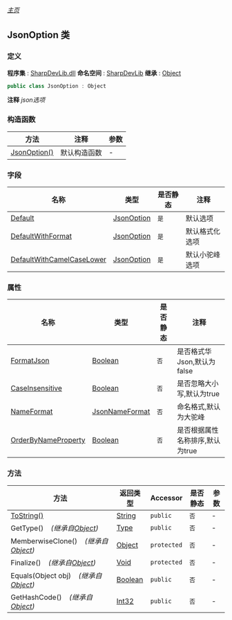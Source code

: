 ###### [主页](./Index.md "主页")
## JsonOption 类
### 定义
**程序集** : [SharpDevLib.dll](./SharpDevLib.assembly.md "SharpDevLib.dll")
**命名空间** : [SharpDevLib](./SharpDevLib.namespace.md "SharpDevLib")
**继承** : [Object](https://learn.microsoft.com/en-us/dotnet/api/system.object "Object")
``` csharp
public class JsonOption : Object
```
**注释**
*json选项*

### 构造函数
|方法|注释|参数|
|---|---|---|
|[JsonOption()](./SharpDevLib.JsonOption.ctor.md "JsonOption()")|默认构造函数|-|

### 字段
|名称|类型|是否静态|注释|
|---|---|---|---|
|[Default](./SharpDevLib.JsonOption.Default.md "Default")|[JsonOption](./SharpDevLib.JsonOption.md "JsonOption")|`是`|默认选项|
|[DefaultWithFormat](./SharpDevLib.JsonOption.DefaultWithFormat.md "DefaultWithFormat")|[JsonOption](./SharpDevLib.JsonOption.md "JsonOption")|`是`|默认格式化选项|
|[DefaultWithCamelCaseLower](./SharpDevLib.JsonOption.DefaultWithCamelCaseLower.md "DefaultWithCamelCaseLower")|[JsonOption](./SharpDevLib.JsonOption.md "JsonOption")|`是`|默认小驼峰选项|

### 属性
|名称|类型|是否静态|注释|
|---|---|---|---|
|[FormatJson](./SharpDevLib.JsonOption.FormatJson.md "FormatJson")|[Boolean](https://learn.microsoft.com/en-us/dotnet/api/system.boolean "Boolean")|`否`|是否格式华Json,默认为false|
|[CaseInsensitive](./SharpDevLib.JsonOption.CaseInsensitive.md "CaseInsensitive")|[Boolean](https://learn.microsoft.com/en-us/dotnet/api/system.boolean "Boolean")|`否`|是否忽略大小写,默认为true|
|[NameFormat](./SharpDevLib.JsonOption.NameFormat.md "NameFormat")|[JsonNameFormat](./SharpDevLib.JsonNameFormat.md "JsonNameFormat")|`否`|命名格式,默认为大驼峰|
|[OrderByNameProperty](./SharpDevLib.JsonOption.OrderByNameProperty.md "OrderByNameProperty")|[Boolean](https://learn.microsoft.com/en-us/dotnet/api/system.boolean "Boolean")|`否`|是否根据属性名称排序,默认为true|

### 方法
|方法|返回类型|Accessor|是否静态|参数|
|---|---|---|---|---|
|[ToString()](./SharpDevLib.JsonOption.ToString.md "ToString()")|[String](https://learn.microsoft.com/en-us/dotnet/api/system.string "String")|`public`|`否`|-|
|GetType()&nbsp;&nbsp;&nbsp;&nbsp;*(继承自[Object](https://learn.microsoft.com/en-us/dotnet/api/system.object "Object"))*|[Type](https://learn.microsoft.com/en-us/dotnet/api/system.type "Type")|`public`|`否`|-|
|MemberwiseClone()&nbsp;&nbsp;&nbsp;&nbsp;*(继承自[Object](https://learn.microsoft.com/en-us/dotnet/api/system.object "Object"))*|[Object](https://learn.microsoft.com/en-us/dotnet/api/system.object "Object")|`protected`|`否`|-|
|Finalize()&nbsp;&nbsp;&nbsp;&nbsp;*(继承自[Object](https://learn.microsoft.com/en-us/dotnet/api/system.object "Object"))*|[Void](https://learn.microsoft.com/en-us/dotnet/api/system.void "Void")|`protected`|`否`|-|
|Equals(Object obj)&nbsp;&nbsp;&nbsp;&nbsp;*(继承自[Object](https://learn.microsoft.com/en-us/dotnet/api/system.object "Object"))*|[Boolean](https://learn.microsoft.com/en-us/dotnet/api/system.boolean "Boolean")|`public`|`否`|-|
|GetHashCode()&nbsp;&nbsp;&nbsp;&nbsp;*(继承自[Object](https://learn.microsoft.com/en-us/dotnet/api/system.object "Object"))*|[Int32](https://learn.microsoft.com/en-us/dotnet/api/system.int32 "Int32")|`public`|`否`|-|

